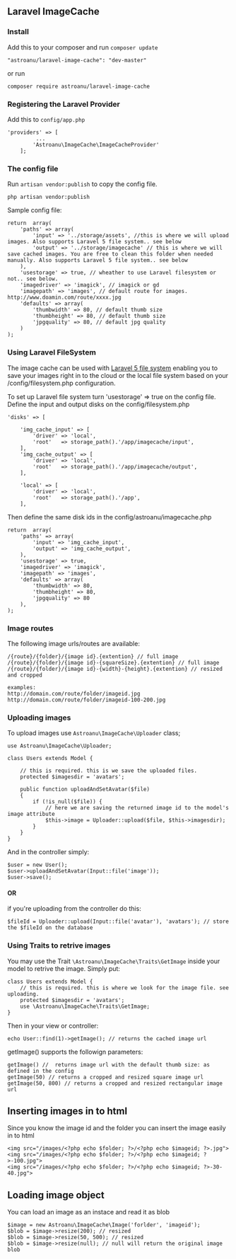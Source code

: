 ## Laravel ImageCache
### Install
Add this to your composer and run ```composer update```

    "astroanu/laravel-image-cache": "dev-master"
    
or run

    composer require astroanu/laravel-image-cache

### Registering the Laravel Provider
Add this to ````config/app.php````

   	'providers' => [
   	   	   	 ...
   	   	   	'Astroanu\ImageCache\ImageCacheProvider'
   	    ];

### The config file
Run ````artisan vendor:publish```` to copy the config file.

    php artisan vendor:publish
 
 Sample config file:   
    
    return 	array(
        'paths' => array(
            'input' => '../storage/assets', //this is where we will upload images. Also supports Laravel 5 file system.. see below
            'output' => '../storage/imagecache' // this is where we will save cached images. You are free to clean this folder when needed manually. Also supports Laravel 5 file system.. see below
        ),
        'usestorage' => true, // wheather to use Laravel filesystem or not.. see below.
        'imagedriver' => 'imagick', // imagick or gd
        'imagepath' => 'images', // default route for images. http://www.doamin.com/route/xxxx.jpg
        'defaults' => array(
        	'thumbwidth' => 80, // default thumb size
        	'thumbheight' => 80, // default thumb size
        	'jpgquality' => 80, // default jpg quality
        )
    );

### Using Laravel FileSystem

The image cache can be used with [Laravel 5 file system](http://laravel.com/docs/5.0/filesystem) enabling you to save your images right in to the cloud or the local file system based on your /config/filesystem.php configuration. 

To set up Laravel file system turn 'usestorage' => true on the config file.
Define the input and output disks on the config/filesystem.php


    'disks' => [

        'img_cache_input' => [
            'driver' => 'local',
            'root'   => storage_path().'/app/imagecache/input',
        ],
        'img_cache_output' => [
            'driver' => 'local',
            'root'   => storage_path().'/app/imagecache/output',
        ],

        'local' => [
            'driver' => 'local',
            'root'   => storage_path().'/app',
        ],

Then define the same disk ids in the config/astroanu/imagecache.php

    return  array(
        'paths' => array(
            'input' => 'img_cache_input',
            'output' => 'img_cache_output',
        ),
        'usestorage' => true,
        'imagedriver' => 'imagick',
        'imagepath' => 'images',
        'defaults' => array(
            'thumbwidth' => 80,
            'thumbheight' => 80,
            'jpgquality' => 80
        ),
    );

### Image routes
The following image urls/routes are available:

    /{route}/{folder}/{image id}.{extention} // full image
    /{route}/{folder}/{image id}-{squareSize}.{extention} // full image
    /{route}/{folder}/{image id}-{width}-{height}.{extention} // resized and cropped
    
    examples:
    http://domain.com/route/folder/imageid.jpg
    http://domain.com/route/folder/imageid-100-200.jpg

### Uploading images

To upload images use ````Astroanu\ImageCache\Uploader```` class;

    use Astroanu\ImageCache\Uploader;
    
    class Users extends Model {
    
        // this is required. this is we save the uploaded files.
        protected $imagesdir = 'avatars';  
        
        public function uploadAndSetAvatar($file)
    	{
    		if (!is_null($file)) {		
    		    // here we are saving the returned image id to the model's image attribute
    			$this->image = Uploader::upload($file, $this->imagesdir); 
    		}
    	}
    }
    
And in the controller simply:

    $user = new User();
    $user->uploadAndSetAvatar(Input::file('image'));
    $user->save();

#### OR

if you're uploading from the controller do this:

    $fileId = Uploader::upload(Input::file('avatar'), 'avatars'); // store the $fileId on the database
    
### Using Traits to retrive images
You may use the Trait ````\Astroanu\ImageCache\Traits\GetImage```` inside your model to retrive the image. Simply put:

    class Users extends Model {
        // this is required. this is where we look for the image file. see uploading.
        protected $imagesdir = 'avatars';  
        use \Astroanu\ImageCache\Traits\GetImage;
    }
    
Then in your view or controller:

    echo User::find(1)->getImage(); // returns the cached image url
    
getImage() supports the followign parameters:

    getImage() //  returns image url with the default thumb size: as defined in the config
    getImage(50) // returns a cropped and resized square image url
    getImage(50, 800) // returns a cropped and resized rectangular image url
    
## Inserting images in to html
Since you know the image id and the folder you can insert the image easily in to html
    
    <img src="/images/<?php echo $folder; ?>/<?php echo $imageid; ?>.jpg">
    <img src="/images/<?php echo $folder; ?>/<?php echo $imageid; ?>-100.jpg">
    <img src="/images/<?php echo $folder; ?>/<?php echo $imageid; ?>-30-40.jpg">

## Loading image object
You can load an image as an instace and read it as blob

    $image = new Astroanu\ImageCache\Image('forlder', 'imageid');
    $blob = $image->resize(200); // resized
    $blob = $image->resize(50, 500); // resized
    $blob = $image->resize(null); // null will return the original image blob
